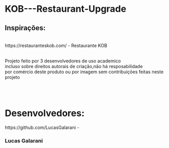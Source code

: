 <h1>KOB---Restaurant-Upgrade</h1>

<h2>Inspirações:</h2><br>
https://restauranteskob.com/ - Restaurante KOB<br><br>

<p>Projeto feito por 3 desenvolvedores de uso academico<br> incluso sobre direitos autorais de criação,não há resposabilidade<br> por comércio deste produto ou por imagem sem contribuições feitas neste projeto</p>
<br>
<br>
<h1>Desenvolvedores: <br></h1>
https://github.com/LucasGalarani - <h3>Lucas Galarani</h3>
